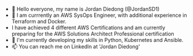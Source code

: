 - 👋 Hello everyone, my name is Jordan Diedong (@JordanSD1)
- 👀 I am currrently an AWS SysOps Engineer, with additional experience in Terraform and Docker.
- I have achieved 4 different AWS Certifications and am currently preparing for the AWS Solutions Architect Professional certification
- 🌱 I'm currently developing my skills in Python, Kubernetes and Ansible.
- 📫 You can reach me on LinkedIn at 'Jordan Diedong' 

<!---
JordanSD1/JordanSD1 is a ✨ special ✨ repository because its `README.md` (this file) appears on your GitHub profile.
You can click the Preview link to take a look at your changes.
--->

